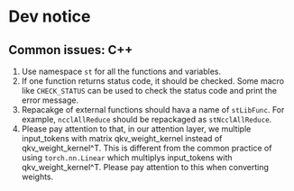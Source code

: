 # Dev notice

## Common issues: C++

1. Use namespace `st` for all the functions and variables.
2. If one function returns status code, it should be checked. Some macro like `CHECK_STATUS` can be used to check the status code and print the error message.
3. Repacakge of external functions should hava a name of `stLibFunc`. For example, `ncclAllReduce` should be repackaged as `stNcclAllReduce`.
4. Please pay attention to that, in our attention layer, we multiple input_tokens with matrix
qkv_weight_kernel instead of qkv_weight_kernel^T. This is different from the common practice
of using `torch.nn.Linear` which multiplys input_tokens with qkv_weight_kernel^T. Please
pay attention to this when converting weights.
